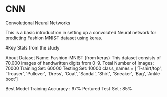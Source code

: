 # CNN
Convolutional Neural Networks


This is a basic introduction in setting up a convoluted Neural network for predicting Fashion MNIST dataset using keras. 


#Key Stats from the study

About Dataset
Name: Fashion-MNIST (from keras) This dataset consists of 70,000 images of handwritten digits from 0–9.
Total Number of Images: 70000
Training Set: 60000
Testing Set: 10000 class_names = ['T-shirt/top', 'Trouser', 'Pullover', 'Dress', 'Coat', 'Sandal', 'Shirt', 'Sneaker', 'Bag', 'Ankle boot']

Best Model Training Accuracy : 97%
Pertured Test Set : 85%

